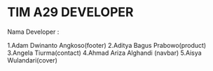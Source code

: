 # TIM A29 DEVELOPER
Nama Developer :

1.Adam Dwinanto Angkoso(footer)
2.Aditya Bagus Prabowo(product)
3.Angela Tiurma(contact)
4.Ahmad Ariza Alghandi (navbar)
5.Aisya Wulandari(cover)

